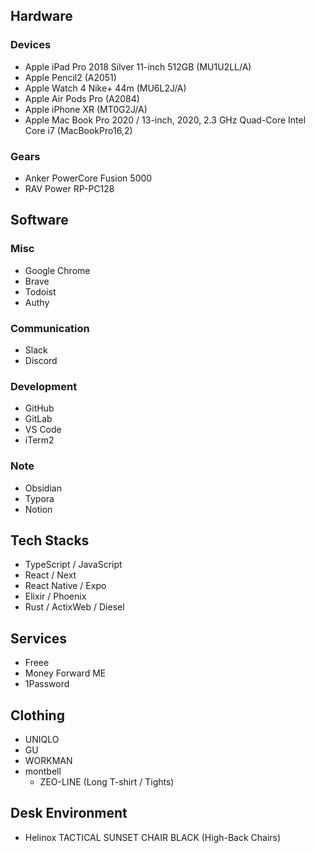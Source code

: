 ## Hardware

### Devices
- Apple iPad Pro 2018 Silver 11-inch 512GB (MU1U2LL/A)
- Apple Pencil2 (A2051)
- Apple Watch 4 Nike+ 44m (MU6L2J/A)
- Apple Air Pods Pro (A2084)
- Apple iPhone XR (MT0G2J/A)
- Apple Mac Book Pro 2020 / 13-inch, 2020, 2.3 GHz Quad-Core Intel Core i7 (MacBookPro16,2)

### Gears
- Anker PowerCore Fusion 5000
- RAV Power RP-PC128

## Software

### Misc
- Google Chrome
- Brave
- Todoist
- Authy

### Communication
- Slack
- Discord

### Development
- GitHub
- GitLab
- VS Code
- iTerm2

### Note
- Obsidian
- Typora
- Notion

## Tech Stacks

- TypeScript / JavaScript
- React / Next
- React Native / Expo
- Elixir / Phoenix
- Rust / ActixWeb / Diesel

## Services

- Freee
- Money Forward ME
- 1Password

## Clothing

- UNIQLO
- GU
- WORKMAN
- montbell
  - ZEO-LINE (Long T-shirt / Tights)

## Desk Environment

- Helinox TACTICAL SUNSET CHAIR BLACK (High-Back Chairs)
